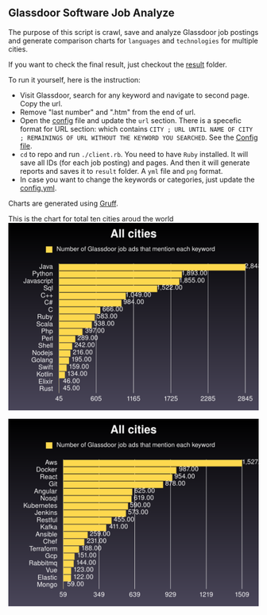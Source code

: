 ## Glassdoor Software Job Analyze

The purpose of this script is crawl, save and analyze Glassdoor job postings and generate comparison charts for `languages` and `technologies` for multiple cities.  

If you want to check the final result, just checkout the [result](./result) folder.

To run it yourself, here is the instruction:


- Visit Glassdoor, search for any keyword and navigate to second page. Copy the url.
- Remove "last number" and ".htm" from the end of url.
- Open the [config](./config.yml) file and update the `url` section. There is a specefic format for URL section:
  which contains `CITY ; URL UNTIL NAME OF CITY ; REMAININGS OF URL WITHOUT THE KEYWORD YOU SEARCHED`. See the [Config file](./config.yml).
- `cd` to repo and run `./client.rb`. You need to have `Ruby` installed. It will save all IDs (for each job posting) and pages. And then it will generate reports and saves it to `result` folder. A `yml` file and `png` format. 
- In case you want to change the keywords or categories, just update the [config.yml](./config.yml).

Charts are generated using [Gruff](https://github.com/topfunky/gruff).

This is the chart for total ten cities aroud the world  
![languages](./result/total-languages.png)
  
![technologies](./result/total-technologies.png)
